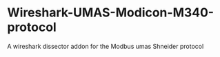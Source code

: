 # Wireshark-UMAS-Modicon-M340-protocol
A wireshark dissector addon for the Modbus umas Shneider protocol
